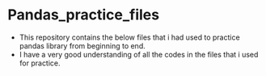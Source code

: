 # Pandas_practice_files

- This repository contains the below files that i had used to practice pandas library from beginning to end.
- I have a very good understanding of all the codes in the files that i used for practice.
